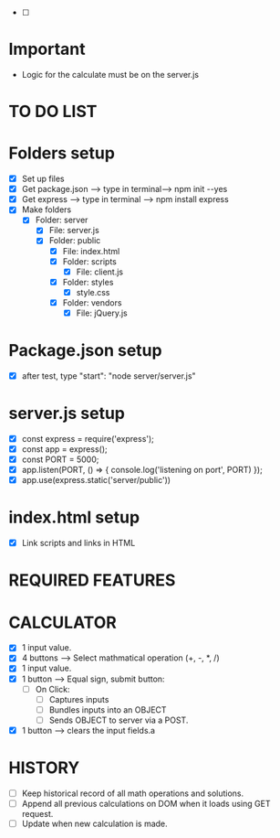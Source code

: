 - [ ] 

# Important #
- Logic for the calculate must be on the server.js

# TO DO LIST # 

# Folders setup #
- [x] Set up files
- [x] Get package.json --> type in terminal--> npm init --yes
- [x] Get express --> type in terminal --> npm install express
- [x] Make folders
    - [x] Folder: server
        - [x] File: server.js
        - [x] Folder: public
            - [x] File: index.html
            - [x] Folder: scripts
                - [x] File: client.js
            - [x] Folder: styles
                - [x] style.css
            - [x] Folder: vendors
                - [x] File: jQuery.js

# Package.json setup #
- [x] after test, type "start": "node server/server.js"

# server.js setup #
- [x] const express = require('express');
- [x] const app = express();
- [x] const PORT = 5000;
- [x] app.listen(PORT, () => {
    console.log('listening on port', PORT)
});
- [x] app.use(express.static('server/public'))

# index.html setup #
- [x] Link scripts and links in HTML

# REQUIRED FEATURES #

# CALCULATOR #
- [x] 1 input value.
- [x] 4 buttons --> Select mathmatical operation (+, -, *, /)
- [x] 1 input value.
- [x] 1 button --> Equal sign, submit button:
    - [ ] On Click:
        - [ ] Captures inputs
        - [ ] Bundles inputs into an OBJECT
        - [ ] Sends OBJECT to server via a POST.
- [x] 1 button --> clears the input fields.a

# HISTORY # 
- [ ] Keep historical record of all math operations and solutions.
- [ ] Append all previous calculations on DOM when it loads using GET request.
- [ ] Update when new calculation is made.